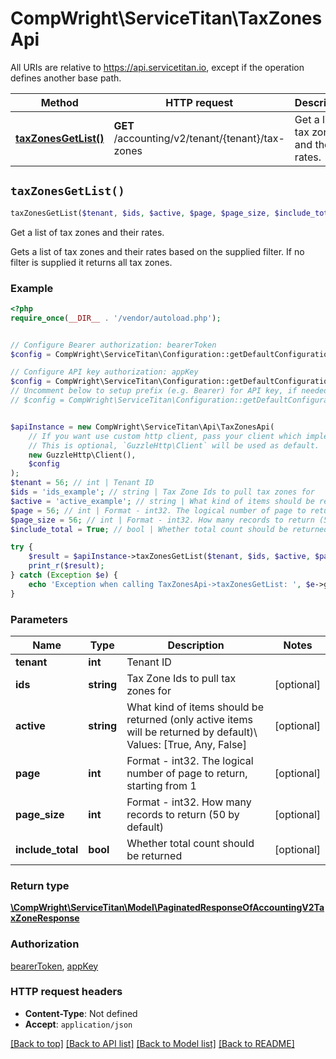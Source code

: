 # CompWright\ServiceTitan\TaxZonesApi

All URIs are relative to https://api.servicetitan.io, except if the operation defines another base path.

| Method | HTTP request | Description |
| ------------- | ------------- | ------------- |
| [**taxZonesGetList()**](TaxZonesApi.md#taxZonesGetList) | **GET** /accounting/v2/tenant/{tenant}/tax-zones | Get a list of tax zones and their rates. |


## `taxZonesGetList()`

```php
taxZonesGetList($tenant, $ids, $active, $page, $page_size, $include_total): \CompWright\ServiceTitan\Model\PaginatedResponseOfAccountingV2TaxZoneResponse
```

Get a list of tax zones and their rates.

Gets a list of tax zones and their rates based on the supplied filter. If no filter is supplied it returns all tax zones.

### Example

```php
<?php
require_once(__DIR__ . '/vendor/autoload.php');


// Configure Bearer authorization: bearerToken
$config = CompWright\ServiceTitan\Configuration::getDefaultConfiguration()->setAccessToken('YOUR_ACCESS_TOKEN');

// Configure API key authorization: appKey
$config = CompWright\ServiceTitan\Configuration::getDefaultConfiguration()->setApiKey('ST-App-Key', 'YOUR_API_KEY');
// Uncomment below to setup prefix (e.g. Bearer) for API key, if needed
// $config = CompWright\ServiceTitan\Configuration::getDefaultConfiguration()->setApiKeyPrefix('ST-App-Key', 'Bearer');


$apiInstance = new CompWright\ServiceTitan\Api\TaxZonesApi(
    // If you want use custom http client, pass your client which implements `GuzzleHttp\ClientInterface`.
    // This is optional, `GuzzleHttp\Client` will be used as default.
    new GuzzleHttp\Client(),
    $config
);
$tenant = 56; // int | Tenant ID
$ids = 'ids_example'; // string | Tax Zone Ids to pull tax zones for
$active = 'active_example'; // string | What kind of items should be returned (only active items will be returned by default)\\ Values: [True, Any, False]
$page = 56; // int | Format - int32. The logical number of page to return, starting from 1
$page_size = 56; // int | Format - int32. How many records to return (50 by default)
$include_total = True; // bool | Whether total count should be returned

try {
    $result = $apiInstance->taxZonesGetList($tenant, $ids, $active, $page, $page_size, $include_total);
    print_r($result);
} catch (Exception $e) {
    echo 'Exception when calling TaxZonesApi->taxZonesGetList: ', $e->getMessage(), PHP_EOL;
}
```

### Parameters

| Name | Type | Description  | Notes |
| ------------- | ------------- | ------------- | ------------- |
| **tenant** | **int**| Tenant ID | |
| **ids** | **string**| Tax Zone Ids to pull tax zones for | [optional] |
| **active** | **string**| What kind of items should be returned (only active items will be returned by default)\\ Values: [True, Any, False] | [optional] |
| **page** | **int**| Format - int32. The logical number of page to return, starting from 1 | [optional] |
| **page_size** | **int**| Format - int32. How many records to return (50 by default) | [optional] |
| **include_total** | **bool**| Whether total count should be returned | [optional] |

### Return type

[**\CompWright\ServiceTitan\Model\PaginatedResponseOfAccountingV2TaxZoneResponse**](../Model/PaginatedResponseOfAccountingV2TaxZoneResponse.md)

### Authorization

[bearerToken](../../README.md#bearerToken), [appKey](../../README.md#appKey)

### HTTP request headers

- **Content-Type**: Not defined
- **Accept**: `application/json`

[[Back to top]](#) [[Back to API list]](../../README.md#endpoints)
[[Back to Model list]](../../README.md#models)
[[Back to README]](../../README.md)
